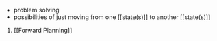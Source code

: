 - problem solving
- possibilities of just moving from one [[state(s)]] to another [[state(s)]]

1. [[Forward Planning]]
